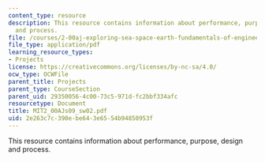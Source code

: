 ```yaml
---
content_type: resource
description: This resource contains information about performance, purpose, design
  and process.
file: /courses/2-00aj-exploring-sea-space-earth-fundamentals-of-engineering-design-spring-2009/2e263c7c390ebe643e6554b94850953f_MIT2_00AJs09_sw02.pdf
file_type: application/pdf
learning_resource_types:
- Projects
license: https://creativecommons.org/licenses/by-nc-sa/4.0/
ocw_type: OCWFile
parent_title: Projects
parent_type: CourseSection
parent_uid: 29350056-4c00-73c5-971d-fc2bbf334afc
resourcetype: Document
title: MIT2_00AJs09_sw02.pdf
uid: 2e263c7c-390e-be64-3e65-54b94850953f
---
```

This resource contains information about performance, purpose, design and process.